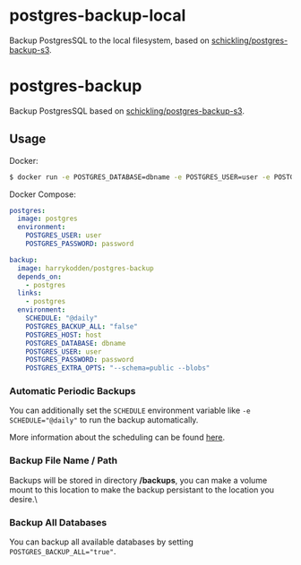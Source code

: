 # postgres-backup-local

Backup PostgresSQL to the local filesystem, based on [schickling/postgres-backup-s3](https://hub.docker.com/r/schickling/postgres-backup-s3/).

# postgres-backup

Backup PostgresSQL based on [schickling/postgres-backup-s3](https://hub.docker.com/r/schickling/postgres-backup-s3/).

## Usage

Docker:

```sh
$ docker run -e POSTGRES_DATABASE=dbname -e POSTGRES_USER=user -e POSTGRES_PASSWORD=password -e POSTGRES_HOST=localhost harrykodden/postgres-backup
```

Docker Compose:

```yaml
postgres:
  image: postgres
  environment:
    POSTGRES_USER: user
    POSTGRES_PASSWORD: password

backup:
  image: harrykodden/postgres-backup
  depends_on:
    - postgres
  links:
    - postgres
  environment:
    SCHEDULE: "@daily"
    POSTGRES_BACKUP_ALL: "false"
    POSTGRES_HOST: host
    POSTGRES_DATABASE: dbname
    POSTGRES_USER: user
    POSTGRES_PASSWORD: password
    POSTGRES_EXTRA_OPTS: "--schema=public --blobs"
```

### Automatic Periodic Backups

You can additionally set the `SCHEDULE` environment variable like `-e SCHEDULE="@daily"` to run the backup automatically.

More information about the scheduling can be found [here](http://godoc.org/github.com/robfig/cron#hdr-Predefined_schedules).

### Backup File Name / Path

Backups will be stored in directory **/backups**, you can make a volume mount to this location to make the backup persistant to the location you desire.\

### Backup All Databases

You can backup all available databases by setting `POSTGRES_BACKUP_ALL="true"`.
